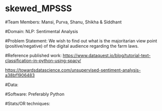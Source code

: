 # skewed_MPSSS
#Team Members: 
Mansi, Purva, Shanu, Shikha & Siddhant

#Domain: 
NLP: Sentimental Analysis

#Problem Statement:
We wish to find out what is the majoritarian view point (positive/negative) of the digital audience regarding the farm laws.

#Reference published work: https://www.dataquest.io/blog/tutorial-text-classification-in-python-using-spacy/

https://towardsdatascience.com/unsupervised-sentiment-analysis-a38bf1906483


#Data:

#Software: 
Preferably Python

#Stats/OR techniques:
